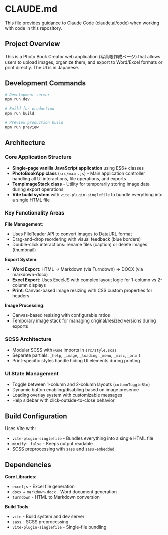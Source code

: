# CLAUDE.md

This file provides guidance to Claude Code (claude.ai/code) when working with code in this repository.

## Project Overview

This is a Photo Book Creator web application (写真帳作成ページ) that allows users to upload images, organize them, and export to Word/Excel formats or print directly. The UI is in Japanese.

## Development Commands

```bash
# Development server
npm run dev

# Build for production
npm run build

# Preview production build
npm run preview
```

## Architecture

### Core Application Structure
- **Single-page vanilla JavaScript application** using ES6+ classes
- **PhotoBookApp class** (`src/main.js`) - Main application controller handling all UI interactions, file operations, and exports
- **TempImageStack class** - Utility for temporarily storing image data during export operations
- **Vite build system** with `vite-plugin-singlefile` to bundle everything into a single HTML file

### Key Functionality Areas

**File Management**:
- Uses FileReader API to convert images to DataURL format
- Drag-and-drop reordering with visual feedback (blue borders)
- Double-click interactions: rename files (caption) or delete images (thumbnail)

**Export System**:
- **Word Export**: HTML → Markdown (via Turndown) → DOCX (via markdown-docx)
- **Excel Export**: Uses ExcelJS with complex layout logic for 1-column vs 2-column displays
- **Print**: Canvas-based image resizing with CSS custom properties for headers

**Image Processing**:
- Canvas-based resizing with configurable ratios
- Temporary image stack for managing original/resized versions during exports

### SCSS Architecture
- Modular SCSS with `@use` imports in `src/style.scss`
- Separate partials: `_help`, `_image`, `_loading`, `_menu`, `_misc`, `_print`
- Print-specific styles handle hiding UI elements during printing

### UI State Management
- Toggle between 1-column and 2-column layouts (`columnToggleBtn`)
- Dynamic button enabling/disabling based on image presence
- Loading overlay system with customizable messages
- Help sidebar with click-outside-to-close behavior

## Build Configuration

Uses Vite with:
- `vite-plugin-singlefile` - Bundles everything into a single HTML file
- `minify: false` - Keeps output readable
- SCSS preprocessing with `sass` and `sass-embedded`

## Dependencies

**Core Libraries**:
- `exceljs` - Excel file generation
- `docx` + `markdown-docx` - Word document generation  
- `turndown` - HTML to Markdown conversion

**Build Tools**:
- `vite` - Build system and dev server
- `sass` - SCSS preprocessing
- `vite-plugin-singlefile` - Single-file bundling